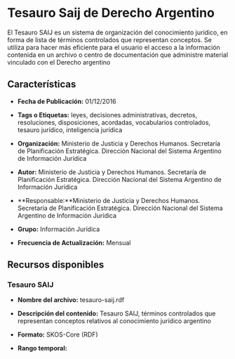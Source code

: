 Tesauro Saij de Derecho Argentino
===========================================================

El Tesauro SAIJ es un sistema de organización del conocimiento jurídico, en forma de lista de términos controlados que representan conceptos. Se utiliza para hacer más eficiente para el usuario el acceso a la información contenida en un archivo o centro de documentación que administre material vinculado con el Derecho argentino

Características
---------------

- **Fecha de Publicación:** 01/12/2016 

- **Tags o Etiquetas:** leyes, decisiones administrativas, decretos, resoluciones, disposiciones, acordadas, vocabularios controlados, tesauro jurídico, inteligencia jurídica

- **Organización:** Ministerio de Justicia y Derechos Humanos. Secretaría de Planificación Estratégica. Dirección Nacional del Sistema Argentino de Información Jurídica


- **Autor:** Ministerio de Justicia y Derechos Humanos. Secretaría de Planificación Estratégica. Dirección Nacional del Sistema Argentino de Información Jurídica

- **Responsable:**Ministerio de Justicia y Derechos Humanos. Secretaría de Planificación Estratégica. Dirección Nacional del Sistema Argentino de Información Jurídica

- **Grupo:** Información Jurídica

- **Frecuencia de Actualización:** Mensual

Recursos disponibles
--------------------

### Tesauro SAIJ

- **Nombre del archivo:** tesauro-saij.rdf

- **Descripción del contenido:** Tesauro SAIJ, términos controlados que representan conceptos relativos al conocimiento jurídico argentino

- **Formato:** SKOS-Core (RDF)

- **Rango temporal:** 
